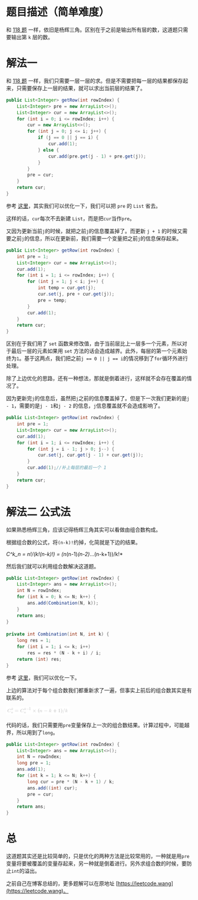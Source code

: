 # 题目描述（简单难度）

 [](https://pic.leetcode-cn.com/66f908ce6df80e85da35d94a6c2f2453309b482ae17e031fd8a772d67ef542d0.jpg)

和 [118 题](<https://leetcode.wang/leetcode-118-Pascal%27s-Triangle.html>) 一样，依旧是杨辉三角。区别在于之前是输出所有层的数，这道题只需要输出第 `k` 层的数。

# 解法一

和 [118 题](<https://leetcode.wang/leetcode-118-Pascal%27s-Triangle.html>) 一样，我们只需要一层一层的求。但是不需要把每一层的结果都保存起来，只需要保存上一层的结果，就可以求出当前层的结果了。

```java
public List<Integer> getRow(int rowIndex) {
    List<Integer> pre = new ArrayList<>();
    List<Integer> cur = new ArrayList<>();
    for (int i = 0; i <= rowIndex; i++) {
        cur = new ArrayList<>();
        for (int j = 0; j <= i; j++) {
            if (j == 0 || j == i) {
                cur.add(1);
            } else {
                cur.add(pre.get(j - 1) + pre.get(j));
            } 
        }
        pre = cur;
    }
    return cur;
}
```

参考 [这里](<https://leetcode.com/problems/pascals-triangle-ii/discuss/38420/Here-is-my-brief-O(k)-solution>)，其实我们可以优化一下，我们可以把 `pre` 的 `List` 省去。

这样的话，`cur`每次不去新建 `List`，而是把`cur`当作`pre`。

又因为更新当前`j`的时候，就把之前`j`的信息覆盖掉了。而更新 `j + 1` 的时候又需要之前`j`的信息，所以在更新前，我们需要一个变量把之前`j`的信息保存起来。

```java
public List<Integer> getRow(int rowIndex) {
    int pre = 1;
    List<Integer> cur = new ArrayList<>();
    cur.add(1);
    for (int i = 1; i <= rowIndex; i++) {
        for (int j = 1; j < i; j++) {
            int temp = cur.get(j);
            cur.set(j, pre + cur.get(j));
            pre = temp;
        }
        cur.add(1);
    }
    return cur;
}
```

区别在于我们用了 `set` 函数来修改值，由于当前层比上一层多一个元素，所以对于最后一层的元素如果用 `set` 方法的话会造成越界。此外，每层的第一个元素始终为`1`。基于这两点，我们把之前`j == 0 || j == i`的情况移到了`for`循环外进行处理。

除了上边优化的思路，还有一种想法，那就是倒着进行，这样就不会存在覆盖的情况了。

因为更新完`j`的信息后，虽然把`j`之前的信息覆盖掉了。但是下一次我们更新的是`j - 1`，需要的是`j - 1`和`j - 2` 的信息，`j`信息覆盖就不会造成影响了。

```java
public List<Integer> getRow(int rowIndex) {
    int pre = 1;
    List<Integer> cur = new ArrayList<>();
    cur.add(1);
    for (int i = 1; i <= rowIndex; i++) {
        for (int j = i - 1; j > 0; j--) {
            cur.set(j, cur.get(j - 1) + cur.get(j));
        }
        cur.add(1);//补上每层的最后一个 1 
    }
    return cur;
}
```

# 解法二 公式法

如果熟悉杨辉三角，应该记得杨辉三角其实可以看做由组合数构成。

 [](https://pic.leetcode-cn.com/195de01eae91e09de14dd13daafbef986c42345f2bdef405153a1742175079f4.jpg)

根据组合数的公式，将`(n-k)!`约掉，化简就是下边的结果。

*C^k_n = n!/(k!(n-k)!) = (n*(n-1)*(n-2)*...(n-k+1))/k!*

然后我们就可以利用组合数解决这道题。

```java
public List<Integer> getRow(int rowIndex) {
    List<Integer> ans = new ArrayList<>();
    int N = rowIndex;
    for (int k = 0; k <= N; k++) {
        ans.add(Combination(N, k));
    }
    return ans;
}

private int Combination(int N, int k) {
    long res = 1;
    for (int i = 1; i <= k; i++)
        res = res * (N - k + i) / i;
    return (int) res;
}
```

参考 [这里](<https://leetcode.com/problems/pascals-triangle-ii/discuss/38513/My-clean-O(k)-java-solution>)，我们可以优化一下。

上边的算法对于每个组合数我们都重新求了一遍，但事实上前后的组合数其实是有联系的。

![C_n^k=C_n^{k-1}\times(n-k+1)/k ](./p__C_n^k=C_n^{k-1}times_n-k+1__k__.png) 

代码的话，我们只需要用`pre`变量保存上一次的组合数结果。计算过程中，可能越界，所以用到了`long`。

```java
public List<Integer> getRow(int rowIndex) {
    List<Integer> ans = new ArrayList<>();
    int N = rowIndex;
    long pre = 1;
    ans.add(1);
    for (int k = 1; k <= N; k++) {
        long cur = pre * (N - k + 1) / k;
        ans.add((int) cur);
        pre = cur;
    }
    return ans;
}
```

# 总

这道题其实还是比较简单的，只是优化的两种方法是比较常用的，一种就是用`pre`变量将要被覆盖的变量存起来，另一种就是倒着进行。另外求组合数的时候，要防止`int`的溢出。

之前自己在博客总结的，更多题解可以在原地址 [https://leetcode.wang](https://leetcode.wang)。